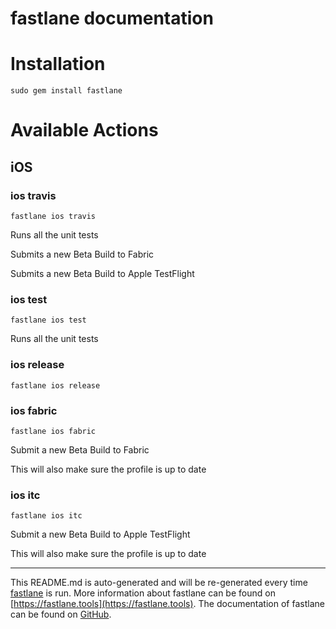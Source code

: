 fastlane documentation
================
# Installation
```
sudo gem install fastlane
```
# Available Actions
## iOS
### ios travis
```
fastlane ios travis
```
Runs all the unit tests

Submits a new Beta Build to Fabric

Submits a new Beta Build to Apple TestFlight
### ios test
```
fastlane ios test
```
Runs all the unit tests
### ios release
```
fastlane ios release
```

### ios fabric
```
fastlane ios fabric
```
Submit a new Beta Build to Fabric

This will also make sure the profile is up to date
### ios itc
```
fastlane ios itc
```
Submit a new Beta Build to Apple TestFlight

This will also make sure the profile is up to date

----

This README.md is auto-generated and will be re-generated every time [fastlane](https://fastlane.tools) is run.
More information about fastlane can be found on [https://fastlane.tools](https://fastlane.tools).
The documentation of fastlane can be found on [GitHub](https://github.com/fastlane/fastlane/tree/master/fastlane).